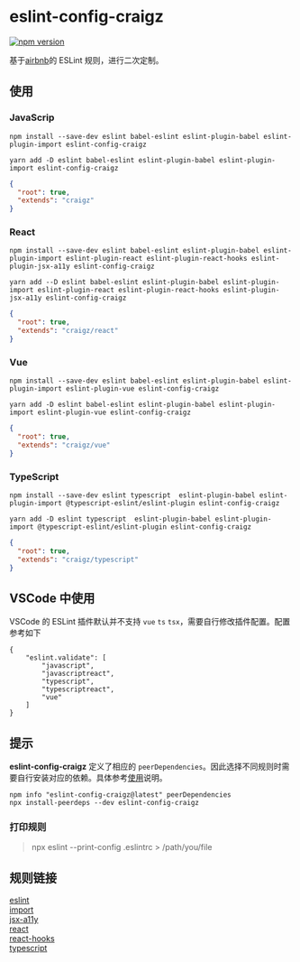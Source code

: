 # eslint-config-craigz

[![npm version](https://badge.fury.io/js/eslint-config-craigz.svg)](https://www.npmjs.com/package/eslint-config-craigz)

基于[airbnb](https://github.com/airbnb/javascript)的 ESLint 规则，进行二次定制。


## 使用

### JavaScrip

```
npm install --save-dev eslint babel-eslint eslint-plugin-babel eslint-plugin-import eslint-config-craigz 
```
```
yarn add -D eslint babel-eslint eslint-plugin-babel eslint-plugin-import eslint-config-craigz 
```
```json
{
  "root": true,
  "extends": "craigz"
}

```

### React

```
npm install --save-dev eslint babel-eslint eslint-plugin-babel eslint-plugin-import eslint-plugin-react eslint-plugin-react-hooks eslint-plugin-jsx-a11y eslint-config-craigz
```
```
yarn add --D eslint babel-eslint eslint-plugin-babel eslint-plugin-import eslint-plugin-react eslint-plugin-react-hooks eslint-plugin-jsx-a11y eslint-config-craigz
```
```json
{
  "root": true,
  "extends": "craigz/react"
}

```

### Vue

```
npm install --save-dev eslint babel-eslint eslint-plugin-babel eslint-plugin-import eslint-plugin-vue eslint-config-craigz
```
```
yarn add -D eslint babel-eslint eslint-plugin-babel eslint-plugin-import eslint-plugin-vue eslint-config-craigz
```
```json
{
  "root": true,
  "extends": "craigz/vue"
}

```

### TypeScript

```
npm install --save-dev eslint typescript  eslint-plugin-babel eslint-plugin-import @typescript-eslint/eslint-plugin eslint-config-craigz
```
```
yarn add -D eslint typescript  eslint-plugin-babel eslint-plugin-import @typescript-eslint/eslint-plugin eslint-config-craigz
```
```json
{
  "root": true,
  "extends": "craigz/typescript"
}

```

## VSCode 中使用
VSCode 的 ESLint 插件默认并不支持 `vue` `ts` `tsx`，需要自行修改插件配置。配置参考如下

```
{
    "eslint.validate": [
        "javascript",
        "javascriptreact",
        "typescript",
        "typescriptreact",
        "vue"
    ]
}
```


## 提示

**eslint-config-craigz** 定义了相应的 `peerDependencies`。因此选择不同规则时需要自行安装对应的依赖。具体参考[使用](#使用)说明。  

```
npm info "eslint-config-craigz@latest" peerDependencies
npx install-peerdeps --dev eslint-config-craigz
```

### 打印规则

> npx eslint --print-config .eslintrc > /path/you/file

## 规则链接
[eslint](https://github.com/eslint/eslint/tree/master/docs/rules)  
[import](https://github.com/benmosher/eslint-plugin-import/tree/master/docs/rules)  
[jsx-a11y](https://github.com/evcohen/eslint-plugin-jsx-a11y/tree/master/docs/rules)  
[react](https://github.com/yannickcr/eslint-plugin-react/tree/master/docs/rules)  
[react-hooks](https://reactjs.org/docs/hooks-rules.html)  
[typescript](https://github.com/typescript-eslint/typescript-eslint/tree/master/packages/eslint-plugin/docs/rules)

